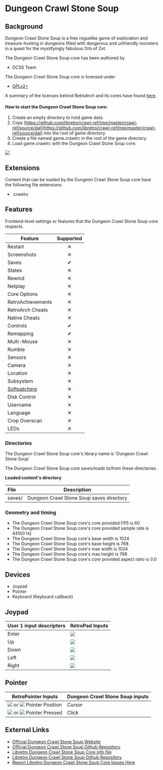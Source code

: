 # Dungeon Crawl Stone Soup

## Background
Dungeon Crawl Stone Soup is a free roguelike game of exploration and treasure-hunting in dungeons filled with dangerous and unfriendly monsters in a quest for the mystifyingly fabulous Orb of Zot. 

The Dungeon Crawl Stone Soup core has been authored by

- DCSS Team

The Dungeon Crawl Stone Soup core is licensed under

- [GPLv2+](https://github.com/libretro/crawl-ref/blob/master/crawl-ref/licence.txt)

A summary of the licenses behind RetroArch and its cores have found [here](https://docs.libretro.com/tech/licenses/).

#### How to start the Dungeon Crawl Stone Soup core:

1. Create an empty directory to hold game data.
2. Copy [https://github.com/libretro/crawl-ref/tree/master/crawl-ref/source/dat](https://github.com/libretro/crawl-ref/tree/master/crawl-ref/source/dat) into the root of game directory.
3. Create a file named game.crawlrc in the root of the game directory.
4. Load game.crawlrc with the Dungeon Crawl Stone Soup core.

![](/image/core/stone_soup/dat.png)

## Extensions

Content that can be loaded by the Dungeon Crawl Stone Soup core have the following file extensions:

- .crawlrc

## Features

Frontend-level settings or features that the Dungeon Crawl Stone Soup core respects.

| Feature           | Supported |
|-------------------|:---------:|
| Restart           | ✕         |
| Screenshots       | ✕         |
| Saves             | ✔         |
| States            | ✕         |
| Rewind            | ✕         |
| Netplay           | ✕         |
| Core Options      | ✕         |
| RetroAchievements | ✕         |
| RetroArch Cheats  | ✕         |
| Native Cheats     | ✕         |
| Controls          | ✔         |
| Remapping         | ✔         |
| Multi-Mouse       | ✕         |
| Rumble            | ✕         |
| Sensors           | ✕         |
| Camera            | ✕         |
| Location          | ✕         |
| Subsystem         | ✕         |
| [Softpatching](https://docs.libretro.com/guides/softpatching/) | ✕         |
| Disk Control      | ✕         |
| Username          | ✕         |
| Language          | ✕         |
| Crop Overscan     | ✕         |
| LEDs              | ✕         |

### Directories

The Dungeon Crawl Stone Soup core's library name is 'Dungeon Crawl: Stone Soup'

The Dungeon Crawl Stone Soup core saves/loads to/from these directories.

**Loaded content's directory**

| File   | Description                              |
|:-------|:----------------------------------------:|
| saves/ | Dungeon Crawl Stone Soup saves directory |

### Geometry and timing

- The Dungeon Crawl Stone Soup core's core provided FPS is 60
- The Dungeon Crawl Stone Soup core's core provided sample rate is 44100 Hz
- The Dungeon Crawl Stone Soup core's base width is 1024
- The Dungeon Crawl Stone Soup core's base height is 768
- The Dungeon Crawl Stone Soup core's max width is 1024
- The Dungeon Crawl Stone Soup core's max height is 768
- The Dungeon Crawl Stone Soup core's core provided aspect ratio is 0.0

## Devices

- Joypad
- Pointer
- Keyboard (Keyboard callback)

## Joypad

| User 1 input descriptors | RetroPad Inputs                             |
|--------------------------|---------------------------------------------|
| Enter                    | ![](/image/retropad/retro_b.png)          |
| Up                       | ![](/image/retropad/retro_dpad_up.png)    |
| Down                     | ![](/image/retropad/retro_dpad_down.png)  |
| Left                     | ![](/image/retropad/retro_dpad_left.png)  |
| Right                    | ![](/image/retropad/retro_dpad_right.png) |

## Pointer

| RetroPointer Inputs                                                                                                      | Dungeon Crawl Stone Soup inputs |
|--------------------------------------------------------------------------------------------------------------------------|---------------------------------|
| ![](/image/retromouse/retro_mouse.png) or ![](/image/Button_Pack/Gestures/Gesture_Finger_Front.png) Pointer Position | Cursor                          | 
| ![](/image/retromouse/retro_left.png) or ![](/image/Button_Pack/Gestures/Gesture_Tap.png) Pointer Pressed            | Click                           |

## External Links

- [Official Dungeon Crawl Stone Soup Website](https://crawl.develz.org/)
- [Official Dungeon Crawl Stone Soup Github Repository](https://github.com/crawl/crawl)
- [Libretro Dungeon Crawl Stone Soup Core info file](https://github.com/libretro/libretro-super/blob/master/dist/info/stonesoup_libretro.info)
- [Libretro Dungeon Crawl Stone Soup Github Repository](https://github.com/libretro/crawl-ref)
- [Report Libretro Dungeon Crawl Stone Soup Core Issues Here](https://github.com/libretro/libretro-meta/issues)